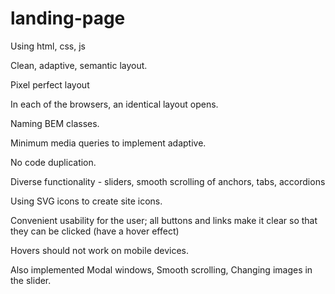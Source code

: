 # landing-page
Using html, css, js

Clean, adaptive, semantic layout.

Pixel perfect layout

In each of the browsers, an identical layout opens.

Naming BEM classes.

Minimum media queries to implement adaptive.

No code duplication.

Diverse functionality - sliders, smooth scrolling of anchors, tabs,
accordions

Using SVG icons to create site icons.

Convenient usability for the user; all buttons and links make it clear
so that they can be clicked (have a hover effect)

Hovers should not work on mobile devices.

Also implemented
Modal windows, Smooth scrolling, Changing images in the slider.
